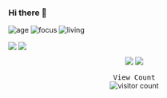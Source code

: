 ### Hi there 👋

![age](https://img.shields.io/badge/age-17-blue)
![focus](https://img.shields.io/badge/focus-backend-brightgreen)
![living](https://img.shields.io/badge/living-iran-3c9)

<a href="https://github.com/mhmda-83">
<img align="center" src="https://github-readme-stats.vercel.app/api?username=mhmda-83&show_icons=true&count_private=true&include_all_commits=true&theme=nord" /></a>
<a href="https://github.com/mhmda-83">
<img align="center" src="https://github-readme-stats.vercel.app/api/top-langs/?username=mhmda-83&theme=nord" />
</a>

<div align="center" >
  
[<img src="https://img.icons8.com/color/48/000000/linkedin.png"/>](https://linkedin.com/in/mohammadalian-2004)
[<img src="https://img.icons8.com/fluent/48/000000/telegram-app.png"/>](https://t.me/MohammadAlian_1383)
  
</div>

<div align="center">
  <samp>View Count</samp>
  <br />
  <img src="https://profile-counter.glitch.me/{mhmda-83}/count.svg" alt="visitor count" />
</div>
